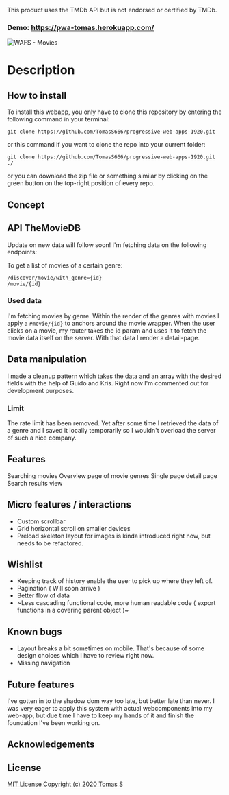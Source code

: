 This product uses the TMDb API but is not endorsed or certified by TMDb.

### Demo: https://pwa-tomas.herokuapp.com/

![WAFS - Movies](https://user-images.githubusercontent.com/49723502/74514641-4b9d7180-4f0d-11ea-894b-5f32e328dcfc.png)

# Description


## How to install
To install this webapp, you only have to clone this repository by entering the following command in your terminal:

```git clone https://github.com/TomasS666/progressive-web-apps-1920.git```

or this command if you want to clone the repo into your current folder:

```git clone https://github.com/TomasS666/progressive-web-apps-1920.git ./```

or you can download the zip file or something similar by clicking on the green button on the top-right position of every repo.


## Concept


## API TheMovieDB
Update on new data will follow soon!
I'm fetching data on the following endpoints:

To get a list of movies of a certain genre:
```
/discover/movie/with_genre={id}
/movie/{id}
```

### Used data
I'm fetching movies by genre. Within the render of the genres with movies I apply a ```#movie/{id}``` to anchors around the movie wrapper. When the user clicks on a movie, my router takes the id param and uses it to fetch the movie data itself on the server. With that data I render a detail-page.

## Data manipulation
I made a cleanup pattern which takes the data and an array with the desired fields with the help of Guido and Kris. Right now I'm commented out for development purposes.

### Limit
The rate limit has been removed. Yet after some time I retrieved the data of a genre and I saved it locally temporarily so I wouldn't overload the server of such a nice company. 

## Features
Searching movies
Overview page of movie genres
Single page detail page
Search results view

## Micro features / interactions
* Custom scrollbar
* Grid horizontal scroll on smaller devices
* Preload skeleton layout for images is kinda introduced right now, but needs to be refactored.

## Wishlist
* Keeping track of history enable the user to pick up where they left of.
* Pagination ( Will soon arrive )
* Better flow of data
* ~Less cascading functional code, more human readable code ( export functions in a covering parent object )~

## Known bugs
* Layout breaks a bit sometimes on mobile. That's because of some design choices which I have to review right now.
* Missing navigation

## Future features
I've gotten in to the shadow dom way too late, but better late than never. I was very eager to apply this system with actual webcomponents into my web-app, but due time I have to keep my hands of it and finish the foundation I've been working on.

## Acknowledgements


## License

[MIT License Copyright (c) 2020 Tomas S](https://github.com/TomasS666/web-app-from-scratch-1920/blob/master/LICENSE)
